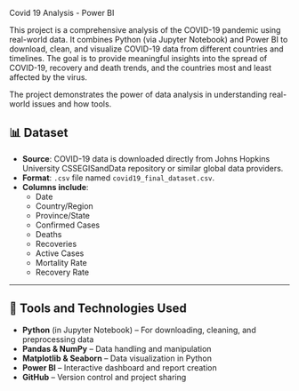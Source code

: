 Covid 19 Analysis - Power BI

This project is a comprehensive analysis of the COVID-19 pandemic using real-world data. It combines Python (via Jupyter Notebook) and Power BI to download, clean, and visualize COVID-19 data from different countries and timelines. The goal is to provide meaningful insights into the spread of COVID-19, recovery and death trends, and the countries most and least affected by the virus.

The project demonstrates the power of data analysis in understanding real-world issues and how tools.


## 📊 Dataset

- **Source**: COVID-19 data is downloaded directly from Johns Hopkins University CSSEGISandData repository or similar global data providers.
- **Format**: `.csv` file named `covid19_final_dataset.csv`.
- **Columns include**:
  - Date
  - Country/Region
  - Province/State
  - Confirmed Cases
  - Deaths
  - Recoveries
  - Active Cases
  - Mortality Rate
  - Recovery Rate

---

## 🧰 Tools and Technologies Used

- **Python** (in Jupyter Notebook) – For downloading, cleaning, and preprocessing data
- **Pandas & NumPy** – Data handling and manipulation
- **Matplotlib & Seaborn** – Data visualization in Python
- **Power BI** – Interactive dashboard and report creation
- **GitHub** – Version control and project sharing
